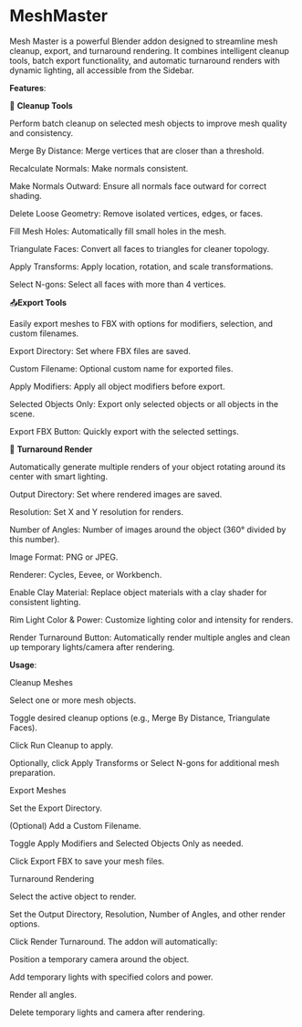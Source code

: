 # MeshMaster
Mesh Master is a powerful Blender addon designed to streamline mesh cleanup, export, and turnaround rendering. It combines intelligent cleanup tools, batch export functionality, and automatic turnaround renders with dynamic lighting, all accessible from the Sidebar.

**Features**:

🧹 **Cleanup Tools**

Perform batch cleanup on selected mesh objects to improve mesh quality and consistency.

Merge By Distance: Merge vertices that are closer than a threshold.

Recalculate Normals: Make normals consistent.

Make Normals Outward: Ensure all normals face outward for correct shading.

Delete Loose Geometry: Remove isolated vertices, edges, or faces.

Fill Mesh Holes: Automatically fill small holes in the mesh.

Triangulate Faces: Convert all faces to triangles for cleaner topology.

Apply Transforms: Apply location, rotation, and scale transformations.

Select N-gons: Select all faces with more than 4 vertices.

📤**Export Tools**

Easily export meshes to FBX with options for modifiers, selection, and custom filenames.

Export Directory: Set where FBX files are saved.

Custom Filename: Optional custom name for exported files.

Apply Modifiers: Apply all object modifiers before export.

Selected Objects Only: Export only selected objects or all objects in the scene.

Export FBX Button: Quickly export with the selected settings.

🎥 **Turnaround Render**

Automatically generate multiple renders of your object rotating around its center with smart lighting.

Output Directory: Set where rendered images are saved.

Resolution: Set X and Y resolution for renders.

Number of Angles: Number of images around the object (360° divided by this number).

Image Format: PNG or JPEG.

Renderer: Cycles, Eevee, or Workbench.

Enable Clay Material: Replace object materials with a clay shader for consistent lighting.

Rim Light Color & Power: Customize lighting color and intensity for renders.

Render Turnaround Button: Automatically render multiple angles and clean up temporary lights/camera after rendering.


**Usage**:


Cleanup Meshes

Select one or more mesh objects.

Toggle desired cleanup options (e.g., Merge By Distance, Triangulate Faces).

Click Run Cleanup to apply.

Optionally, click Apply Transforms or Select N-gons for additional mesh preparation.

Export Meshes

Set the Export Directory.

(Optional) Add a Custom Filename.

Toggle Apply Modifiers and Selected Objects Only as needed.

Click Export FBX to save your mesh files.

Turnaround Rendering

Select the active object to render.

Set the Output Directory, Resolution, Number of Angles, and other render options.

Click Render Turnaround. The addon will automatically:

Position a temporary camera around the object.

Add temporary lights with specified colors and power.

Render all angles.

Delete temporary lights and camera after rendering.
